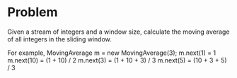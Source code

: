 Problem===Given a stream of integers and a window size, calculate the moving average of all integers in the sliding window.For example,MovingAverage m = new MovingAverage(3);m.next(1) = 1m.next(10) = (1 + 10) / 2m.next(3) = (1 + 10 + 3) / 3m.next(5) = (10 + 3 + 5) / 3